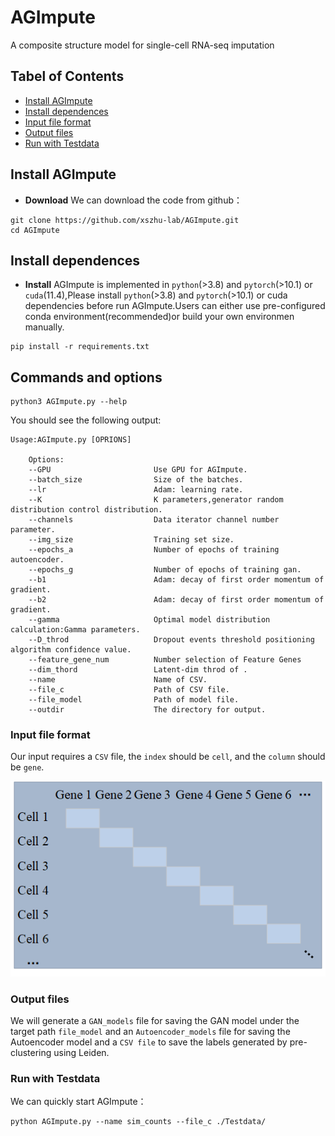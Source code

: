 
# AGImpute
A composite structure model for single-cell RNA-seq imputation
## Tabel of Contents
- [Install AGImpute](#installAGImpute)
- [Install dependences](#installdependences)
- [Input file format](#inputfileformat)
- [Output files](#outputfiles)
- [Run with Testdata](#runwithtestdata)

## <a name="installAGImpute"></a>Install AGImpute
- **Download** We can download the code from github：
```
git clone https://github.com/xszhu-lab/AGImpute.git
cd AGImpute
```
## <a name="installdependences"></a>Install dependences
- **Install** 
AGImpute is implemented in `python`(>3.8) and `pytorch`(>10.1) or `cuda`(11.4),Please install `python`(>3.8) and `pytorch`(>10.1) or cuda dependencies before run AGImpute.Users can either use pre-configured conda environment(recommended)or build your own environmen manually.
 ```
 pip install -r requirements.txt 
 ```

## Commands and options
```
python3 AGImpute.py --help
```
You should see the following output:
```
Usage:AGImpute.py [OPRIONS]

    Options:
    --GPU                       Use GPU for AGImpute.
    --batch_size                Size of the batches.
    --lr                        Adam: learning rate.
    --K                         K parameters,generator random distribution control distribution.
    --channels                  Data iterator channel number parameter.
    --img_size                  Training set size.
    --epochs_a                  Number of epochs of training autoencoder.
    --epochs_g                  Number of epochs of training gan.
    --b1                        Adam: decay of first order momentum of gradient.
    --b2                        Adam: decay of first order momentum of gradient.
    --gamma                     Optimal model distribution calculation:Gamma parameters.
    --D_throd                   Dropout events threshold positioning algorithm confidence value.
    --feature_gene_num          Number selection of Feature Genes
    --dim_thord                 Latent-dim throd of .
    --name                      Name of CSV.
    --file_c                    Path of CSV file.
    --file_model                Path of model file.
    --outdir                    The directory for output.
```

### <a name="inputfileformat"></a>Input file format
Our input requires a `CSV` file, the `index` should be `cell`, and the `column` should be `gene`.

![image](https://github.com/xszhu-lab/AGImpute/blob/main/images/expression%20matrix.png)

### <a name="outputfiles"></a>Output files
We will generate a `GAN_models` file for saving the GAN model under the target path `file_model` and an `Autoencoder_models` file for saving the Autoencoder model and a `CSV file` to save the labels generated by pre-clustering using Leiden.
### <a name="runwithtestdata"></a>Run with Testdata
We can quickly start AGImpute：
```
python AGImpute.py --name sim_counts --file_c ./Testdata/ 
```
